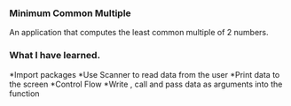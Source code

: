 ### Minimum Common Multiple
An application that computes the least common multiple of 2 numbers.

### What I have learned.
*Import packages
*Use Scanner to read data from the user
*Print data to the screen
*Control Flow
*Write , call and pass data as arguments into the function
